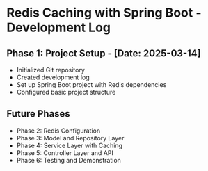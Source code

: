 # Redis Caching with Spring Boot - Development Log

## Phase 1: Project Setup - [Date: 2025-03-14]
- Initialized Git repository
- Created development log
- Set up Spring Boot project with Redis dependencies
- Configured basic project structure

## Future Phases
- Phase 2: Redis Configuration
- Phase 3: Model and Repository Layer
- Phase 4: Service Layer with Caching
- Phase 5: Controller Layer and API
- Phase 6: Testing and Demonstration
